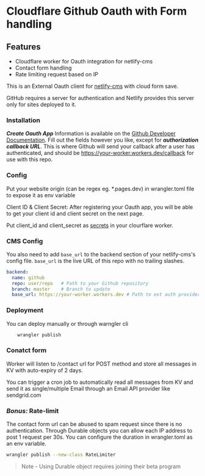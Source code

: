 # Cloudflare Github Oauth with Form handling

## Features
- Cloudflare worker for Oauth integration for netlify-cms
- Contact form handling
- Rate limiting request based on IP

This is an External Oauth client for [netlify-cms](https://www.netlifycms.org/docs/backends-overview/) with cloud form save.

GitHub requires a server for authentication and Netlify provides this server only for sites deployed to it.


### Installation

***Create Oauth App***
Information is available on the [Github Developer Documentation](https://developer.github.com/apps/building-integrations/setting-up-and-registering-oauth-apps/registering-oauth-apps/). Fill out the fields however you like, except for ***authorization callback URL***. This is where Github will send your callback after a user has authenticated, and should be https://your-worker.workers.dev/callback for use with this repo.

### Config

Put your website origin (can be regex eg. *.pages.dev) in wrangler.toml file to expose it as env variable

Client ID & Client Secret: After registering your Oauth app, you will be able to get your client id and client secret on the next page.

Put client_id and client_secret as [secrets](https://developers.cloudflare.com/workers/platform/environment-variables#adding-secrets-via-wrangler) in your clourflare worker.

### CMS Config
You also need to add `base_url` to the backend section of your netlify-cms's config file. `base_url` is the live URL of this repo with no trailing slashes.

```yaml
backend:
  name: github
  repo: user/repo   # Path to your Github repository
  branch: master    # Branch to update
  base_url: https://your-worker.workers.dev # Path to ext auth provider
```

### Deployment

You can deploy manually or through warngler cli

```bash
    wrangler publish
```


### Conatct form

Worker will listen to /contact url for POST method and store all messages in KV with auto-expiry of 2 days. 

You can trigger a cron job to automatically read all messages from KV and send it as single/multiple Email through an Email API provider like sendgrid.com


### ***Bonus:*** Rate-limit

The contact form url can be abused to spam request since there is no authentication.
Through Durable objects you can allow each IP address to post 1 request per 30s. You can configure the duration in wrangler.toml as an env variable.

```bash
wrangler publish --new-class RateLimiter
```

> Note - Using Durable object requires joining their beta program